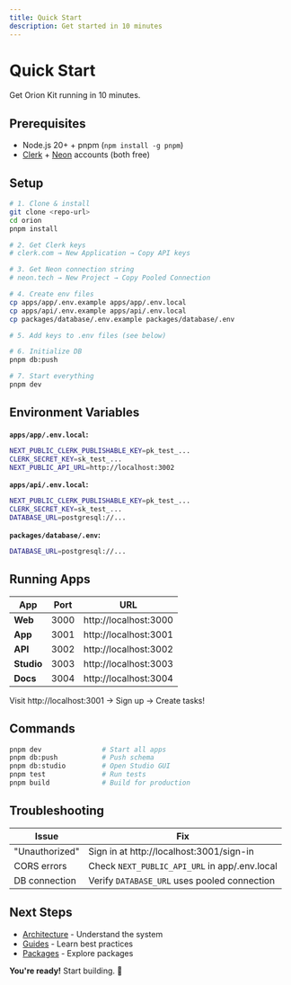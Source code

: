 ```yaml
---
title: Quick Start
description: Get started in 10 minutes
---
```


# Quick Start

Get Orion Kit running in 10 minutes.

## Prerequisites

- Node.js 20+ + pnpm (`npm install -g pnpm`)
- [Clerk](https://clerk.com) + [Neon](https://neon.tech) accounts (both free)

## Setup

```bash
# 1. Clone & install
git clone <repo-url>
cd orion
pnpm install

# 2. Get Clerk keys
# clerk.com → New Application → Copy API keys

# 3. Get Neon connection string
# neon.tech → New Project → Copy Pooled Connection

# 4. Create env files
cp apps/app/.env.example apps/app/.env.local
cp apps/api/.env.example apps/api/.env.local
cp packages/database/.env.example packages/database/.env

# 5. Add keys to .env files (see below)

# 6. Initialize DB
pnpm db:push

# 7. Start everything
pnpm dev
```

## Environment Variables

**`apps/app/.env.local`:**

```bash
NEXT_PUBLIC_CLERK_PUBLISHABLE_KEY=pk_test_...
CLERK_SECRET_KEY=sk_test_...
NEXT_PUBLIC_API_URL=http://localhost:3002
```

**`apps/api/.env.local`:**

```bash
NEXT_PUBLIC_CLERK_PUBLISHABLE_KEY=pk_test_...
CLERK_SECRET_KEY=sk_test_...
DATABASE_URL=postgresql://...
```

**`packages/database/.env`:**

```bash
DATABASE_URL=postgresql://...
```

## Running Apps

| App        | Port | URL                   |
| ---------- | ---- | --------------------- |
| **Web**    | 3000 | http://localhost:3000 |
| **App**    | 3001 | http://localhost:3001 |
| **API**    | 3002 | http://localhost:3002 |
| **Studio** | 3003 | http://localhost:3003 |
| **Docs**   | 3004 | http://localhost:3004 |

Visit http://localhost:3001 → Sign up → Create tasks!

## Commands

```bash
pnpm dev               # Start all apps
pnpm db:push           # Push schema
pnpm db:studio         # Open Studio GUI
pnpm test              # Run tests
pnpm build             # Build for production
```

## Troubleshooting

| Issue          | Fix                                           |
| -------------- | --------------------------------------------- |
| "Unauthorized" | Sign in at http://localhost:3001/sign-in      |
| CORS errors    | Check `NEXT_PUBLIC_API_URL` in app/.env.local |
| DB connection  | Verify `DATABASE_URL` uses pooled connection  |

## Next Steps

- [Architecture](/architecture) - Understand the system
- [Guides](/guide) - Learn best practices
- [Packages](/packages) - Explore packages

**You're ready!** Start building. 🚀
